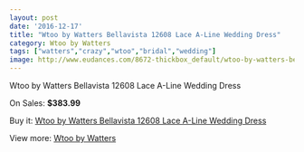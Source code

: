 ```yaml
---
layout: post
date: '2016-12-17'
title: "Wtoo by Watters Bellavista 12608 Lace A-Line Wedding Dress"
category: Wtoo by Watters
tags: ["watters","crazy","wtoo","bridal","wedding"]
image: http://www.eudances.com/8672-thickbox_default/wtoo-by-watters-bellavista-12608-lace-a-line-wedding-dress.jpg
---
```

Wtoo by Watters Bellavista 12608 Lace A-Line Wedding Dress

On Sales: **$383.99**
<a href="https://www.eudances.com/en/wtoo-by-watters/2935-wtoo-by-watters-bellavista-12608-lace-a-line-wedding-dress.html"><amp-img layout="responsive" width="600" height="600" src="//www.eudances.com/8672-thickbox_default/wtoo-by-watters-bellavista-12608-lace-a-line-wedding-dress.jpg" alt="Wtoo by Watters Bellavista 12608 Lace A-Line Wedding Dress 0" /></a>
<a href="https://www.eudances.com/en/wtoo-by-watters/2935-wtoo-by-watters-bellavista-12608-lace-a-line-wedding-dress.html"><amp-img layout="responsive" width="600" height="600" src="//www.eudances.com/8674-thickbox_default/wtoo-by-watters-bellavista-12608-lace-a-line-wedding-dress.jpg" alt="Wtoo by Watters Bellavista 12608 Lace A-Line Wedding Dress 1" /></a>
<a href="https://www.eudances.com/en/wtoo-by-watters/2935-wtoo-by-watters-bellavista-12608-lace-a-line-wedding-dress.html"><amp-img layout="responsive" width="600" height="600" src="//www.eudances.com/8673-thickbox_default/wtoo-by-watters-bellavista-12608-lace-a-line-wedding-dress.jpg" alt="Wtoo by Watters Bellavista 12608 Lace A-Line Wedding Dress 2" /></a>

Buy it: [Wtoo by Watters Bellavista 12608 Lace A-Line Wedding Dress](https://www.eudances.com/en/wtoo-by-watters/2935-wtoo-by-watters-bellavista-12608-lace-a-line-wedding-dress.html "Wtoo by Watters Bellavista 12608 Lace A-Line Wedding Dress")

View more: [Wtoo by Watters](https://www.eudances.com/en/49-wtoo-by-watters "Wtoo by Watters")